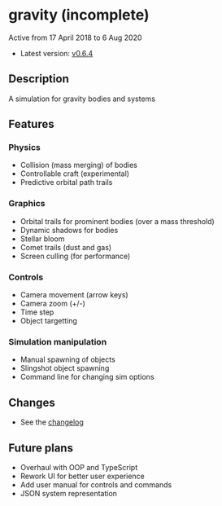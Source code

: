 # gravity (incomplete)
Active from 17 April 2018 to 6 Aug 2020
- Latest version: [v0.6.4](https://github.com/AoMedium/gravity/tree/main/versions/gravity%20v0.6.4)
## Description
A simulation for gravity bodies and systems

## Features
### Physics
- Collision (mass merging) of bodies
- Controllable craft (experimental)
- Predictive orbital path trails

### Graphics
- Orbital trails for prominent bodies (over a mass threshold)
- Dynamic shadows for bodies
- Stellar bloom
- Comet trails (dust and gas)
- Screen culling (for performance)

### Controls
- Camera movement (arrow keys)
- Camera zoom (+/-)
- Time step
- Object targetting

### Simulation manipulation
- Manual spawning of objects
- Slingshot object spawning
- Command line for changing sim options

## Changes
- See the [changelog](changelog.txt)

## Future plans
- Overhaul with OOP and TypeScript
- Rework UI for better user experience
- Add user manual for controls and commands
- JSON system representation
